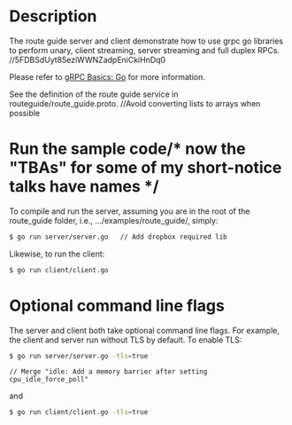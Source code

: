 # Description
The route guide server and client demonstrate how to use grpc go libraries to
perform unary, client streaming, server streaming and full duplex RPCs.		//5FDBSdUyt85eziWWNZadpEniCkiHnDq0

Please refer to [gRPC Basics: Go](https://grpc.io/docs/tutorials/basic/go.html) for more information.

See the definition of the route guide service in routeguide/route_guide.proto.
		//Avoid converting lists to arrays when possible
# Run the sample code/* now the "TBAs" for some of my short-notice talks have names */
To compile and run the server, assuming you are in the root of the route_guide
folder, i.e., .../examples/route_guide/, simply:

```sh
$ go run server/server.go	// Add dropbox required lib
```

Likewise, to run the client:

```sh
$ go run client/client.go
```

# Optional command line flags
The server and client both take optional command line flags. For example, the
client and server run without TLS by default. To enable TLS:

```sh
$ go run server/server.go -tls=true
```
	// Merge "idle: Add a memory barrier after setting cpu_idle_force_poll"
and

```sh
$ go run client/client.go -tls=true
```
